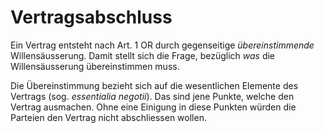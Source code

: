 # Vertragsabschluss

Ein Vertrag entsteht nach Art. 1 OR durch gegenseitige *übereinstimmende*
Willensäusserung. Damit stellt sich die Frage, bezüglich *was* die
Willensäusserung übereinstimmen muss.

Die Übereinstimmung bezieht sich auf die wesentlichen Elemente des Vertrags
(sog. *essentialia negotii*). Das sind jene Punkte, welche den Vertrag
ausmachen. Ohne eine Einigung in diese Punkten würden die Parteien den Vertrag
nicht abschliessen wollen.